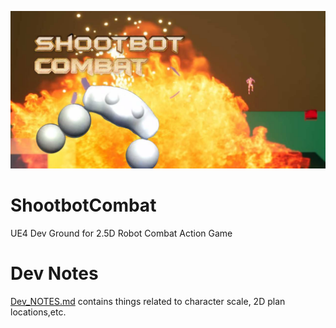 

![Shootbot_Combat_HeaderImage](Documentation/Images/194_Header.jpg)

# ShootbotCombat

UE4 Dev Ground for 2.5D Robot Combat Action Game

# Dev Notes

[Dev_NOTES.md](Documentation/Dev_NOTES.md) contains things related to character scale, 2D plan locations,etc.



